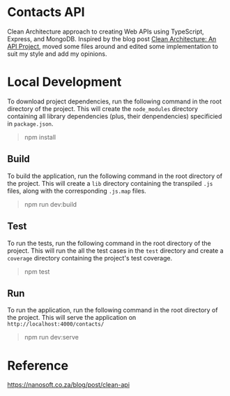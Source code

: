 # Contacts API

Clean Architecture approach to creating Web APIs using TypeScript, Express, and MongoDB. Inspired by the blog post [Clean Architecture: An API Project](https://nanosoft.co.za/blog/post/clean-api), moved some files around and edited some implementation to suit my style and add my opinions.

# Local Development

To download project dependencies, run the following command in the root directory of the project. This will create the `node_modules` directory containing all library dependencies (plus, their denpendencies) specificied in `package.json`.

> npm install

## Build

To build the application, run the following command in the root directory of the project. This will create a `lib` directory containing the transpiled `.js` files, along with the corresponding `.js.map` files.

> npm run dev:build

## Test

To run the tests, run the following command in the root directory of the project. This will run the all the test cases in the `test` directory and create a `coverage` directory containing the project's test coverage.

> npm test

## Run

To run the application, run the following command in the root directory of the project. This will serve the application on `http://localhost:4000/contacts/`

> npm run dev:serve

# Reference

https://nanosoft.co.za/blog/post/clean-api